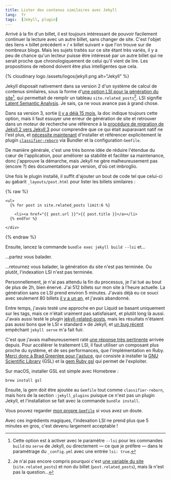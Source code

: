 ```yaml
---
title: Lister des contenus similaires avec Jekyll
lang:  fr
tags:  [Jekyll, plugin]
---
```


Arrivé à la fin d'un billet, il est toujours intéressant de pouvoir facilement continuer la lecture avec un autre billet, sans changer de site. C'est l'objet des liens « billet précédent » / « billet suivant » que l'on trouve sur de nombreux blogs. Mais les sujets traités sur ce site étant très variés, il y a peu de chance qu'un lecteur puisse être intéressé par un autre billet qui ne serait proche que chronologiquement de celui qu'il vient de lire. Les propositions de rebond doivent être plus intelligentes que cela.

{% cloudinary logo /assets/logos/jekyll.png alt="Jekyll" %}

Jekyll disposait nativement dans sa version 2 d'un système de calcul de contenus similaires, sous la forme d'[une option LSI pour la génération du site](https://jekyllrb.com/docs/configuration/#build-command-options)[^lsi], qui permettait de remplir un tableau `site.related_posts`[^post_site]. LSI signifie [Latent Semantic Analysis](https://en.wikipedia.org/wiki/Latent_semantic_analysis#Latent_semantic_indexing). Je sais, ça ne vous avance pas à grand chose.

[^lsi]: Cette option est à activer avec le paramètre `--lsi` pour les commandes `build` ou `serve` de Jekyll, ou directement — ce que je préfère — dans le paramétrage du `_config.yml` avec une entrée `lsi: true`.

[^post_site]: Je n'ai pas encore compris pourquoi c'est [une variable du site](https://jekyllrb.com/docs/variables/#site-variables) (`site.related_posts`) et non du billet (`post.related_posts`), mais là n'est pas la question…

Dans sa version 3, sortie [il y a déjà 15 mois](https://jekyllrb.com/docs/history/#v3-0-0), la doc indique toujours cette option, mais il faut essuyer une erreur de génération de site et retrouver dans un moteur de recherche une référence à la [procédure de migration de Jekyll 2 vers Jekyll 3](https://jekyllrb.com/docs/upgrading/2-to-3/) pour comprendre que ce qui était auparavant natif ne l'est plus, et [nécessite maintenant](https://jekyllrb.com/docs/upgrading/2-to-3/#dropped-dependencies) d'installer et référencer explicitement le plugin [`classifier-reborn`](https://github.com/jekyll/classifier-reborn) via Bundler et la configuration `Gemfile`.

De manière générale, c'est une très bonne idée de réduire l'étendue du cœur de l'application, pour améliorer sa stabilité et faciliter sa maintenance, donc j'approuve la démarche, mais Jekyll ne gère malheureusement pas (encore ?) des documentations par version, d'où cet imbroglio.

Une fois le plugin installé, il suffit d'ajouter un bout de code tel que celui-ci au gabarit `_layouts/post.html` pour lister les billets similaires :

{% raw %}

```liquid
<ul>
  {% for post in site.related_posts limit:6 %}

    <li><a href="{{ post.url }}">{{ post.title }}</a></li>
  {% endfor %}

</div>
```
{% endraw %}

Ensuite, lancez la commande `bundle exec jekyll build --lsi` et…

…partez vous balader.

…retournez vous balader, la génération du site n'est pas terminée. Ou plutôt, l'indexation LSI n'est pas terminée.

Personnellement, je n'ai pas attendu la fin du processus, je l'ai tué au bout de plus de 2h, bien énervé. J'ai 512 billets sur mon site à l'heure actuelle. La génération sans ce LSI prend environ 5 minutes. J'avais déjà eu ce souci avec seulement 80 billets [il y a un an](http://stackoverflow.com/questions/30038899/jekyll-build-stuck-in-rebuilding-index-stage), et j'avais abandonné.

Entre temps, j'avais testé une approche en pur Liquid se basant uniquement sur les tags, mais ce n'était vraiment pas satisfaisant, et plutôt long là aussi. J'avais aussi testé le plugin [jekyll-related-posts](https://github.com/alfanick/jekyll-related-posts), mais les résultats n'étaient pas aussi bons que le LSI « standard » de Jekyll, et [un bug récent](https://github.com/alfanick/jekyll-related-posts/issues/3) empêchant `jekyll serve` m'a fait fuir.

C'est que j'avais malheureusement raté [une réponse très pertinente](http://stackoverflow.com/a/35495234/717195) arrivée depuis. Pour accélérer le traitement LSI, il faut utiliser un composant plus proche du système, et de ses performances, que l'implémentation en Ruby. [Merci donc à Brad Greenlee pour l'astuce](http://footle.org/2014/11/06/speeding-up-jekylls-lsi/), qui consiste à installer la [GNU Scientific Library](http://www.gnu.org/software/gsl/) (GSL) et la [gem Ruby gsl](https://rubygems.org/gems/gsl) qui permet de l'exploiter.

Sur macOS, installer GSL est simple avec Homebrew :

```shell
brew install gsl
```

Ensuite, la gem doit être ajoutée au `Gemfile` tout comme `classifier-reborn`, mais hors de la section `:jekyll_plugins` puisque ce n'est pas un plugin Jekyll, et l'installation se fait avec la commande `bundle install`.

Vous pouvez regarder [mon propre `Gemfile`](https://github.com/nhoizey/nicolas-hoizey.com/blob/master/Gemfile) si vous avez un doute.

Avec ces ingrédients magiques, l'indexation LSI ne prend plus que 5 minutes en gros, c'est devenu largement acceptable !
